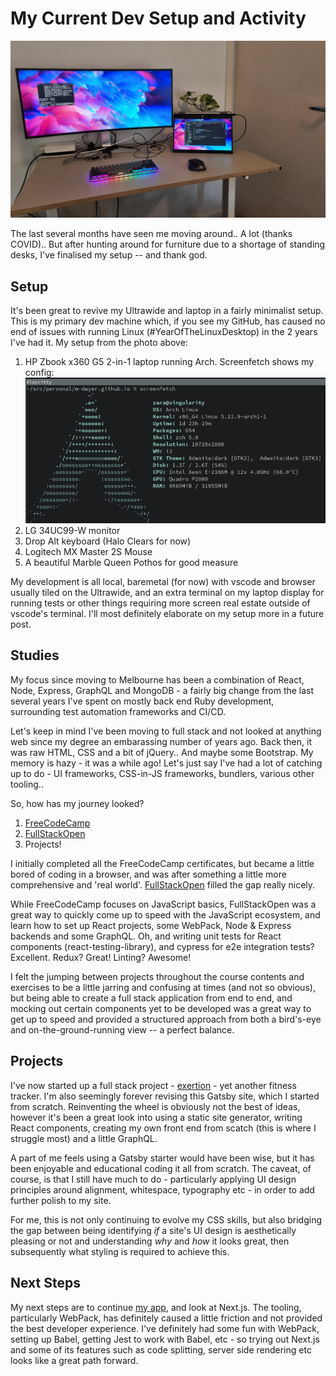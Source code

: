 # My Current Dev Setup and Activity


![My current setup](./20210202_162449.jpg "My current setup")

The last several months have seen me moving around.. A lot (thanks COVID)..  But after hunting around for furniture due to a shortage of standing desks, I've finalised my setup -- and thank god.

## Setup

It's been great to revive my Ultrawide and laptop in a fairly minimalist setup.  This is my primary dev machine which, if you see my GitHub, has caused no end of issues with running Linux (#YearOfTheLinuxDesktop) in the 2 years I've had it.  My setup from the photo above:

1. HP Zbook x360 G5 2-in-1 laptop running Arch.  Screenfetch shows my config:
![](./2021-03-28_15-43_screenfetch.png)
2. LG 34UC99-W monitor
3. Drop Alt keyboard (Halo Clears for now)
4. Logitech MX Master 2S Mouse
5. A beautiful Marble Queen Pothos for good measure

My development is all local, baremetal (for now) with vscode and browser usually tiled on the Ultrawide, and an extra terminal on my laptop display for running tests or other things requiring more screen real estate outside of vscode's terminal.  I'll most definitely elaborate on my setup more in a future post.

## Studies

My focus since moving to Melbourne has been a combination of React, Node, Express, GraphQL and MongoDB - a fairly big change from the last several years I've spent on mostly back end Ruby development, surrounding test automation frameworks and CI/CD.

Let's keep in mind I've been moving to full stack and not looked at anything web since my degree an embarassing number of years ago. Back then, it was raw HTML, CSS and a bit of jQuery.. And maybe some Bootstrap.  My memory is hazy - it was a while ago!  Let's just say I've had a lot of catching up to do - UI frameworks, CSS-in-JS frameworks, bundlers, various other tooling..

So, how has my journey looked?

1. [FreeCodeCamp](https://www.freecodecamp.org/)
2. [FullStackOpen](https://fullstackopen.com/en/)
3. Projects!

I initially completed all the FreeCodeCamp certificates, but became a little bored of coding in a browser, and was after something a little more comprehensive and 'real world'.  [FullStackOpen](https://fullstackopen.com/en/) filled the gap really nicely.

While FreeCodeCamp focuses on JavaScript basics, FullStackOpen was a great way to quickly come up to speed with the JavaScript ecosystem, and learn how to set up React projects, some WebPack, Node & Express backends and some GraphQL.  Oh, and writing unit tests for React components (react-testing-library), and cypress for e2e integration tests? Excellent.  Redux? Great! Linting? Awesome!

I felt the jumping between projects throughout the course contents and exercises to be a little jarring and confusing at times (and not so obvious), but being able to create a full stack application from end to end, and mocking out certain components yet to be developed was a great way to get up to speed and provided a structured approach from both a bird's-eye and on-the-ground-running view -- a perfect balance.

## Projects

I've now started up a full stack project - [exertion](https://github.com/m-dwyer/exertion-app) - yet another fitness tracker.  I'm also seemingly forever revising this Gatsby site, which I started from scratch.  Reinventing the wheel is obviously not the best of ideas, however it's been a great look into using a static site generator, writing React components, creating my own front end from scatch (this is where I struggle most) and a little GraphQL.

A part of me feels using a Gatsby starter would have been wise, but it has been enjoyable and educational coding it all from scratch. The caveat, of course, is that I still have much to do - particularly applying UI design principles around alignment, whitespace, typography etc - in order to add further polish to my site.

For me, this is not only continuing to evolve my CSS skills, but also bridging the gap between being identifying *if* a site's UI design is aesthetically pleasing or not and understanding *why* and *how* it looks great, then subsequently what styling is required to achieve this.

## Next Steps

My next steps are to continue [my app](https://github.com/m-dwyer/exertion-app), and look at Next.js.  The tooling, particularly WebPack, has definitely caused a little friction and not provided the best developer experience.  I've definitely had some fun with WebPack, setting up Babel, getting Jest to work with Babel, etc - so trying out Next.js and some of its features such as code splitting, server side rendering etc looks like a great path forward.
